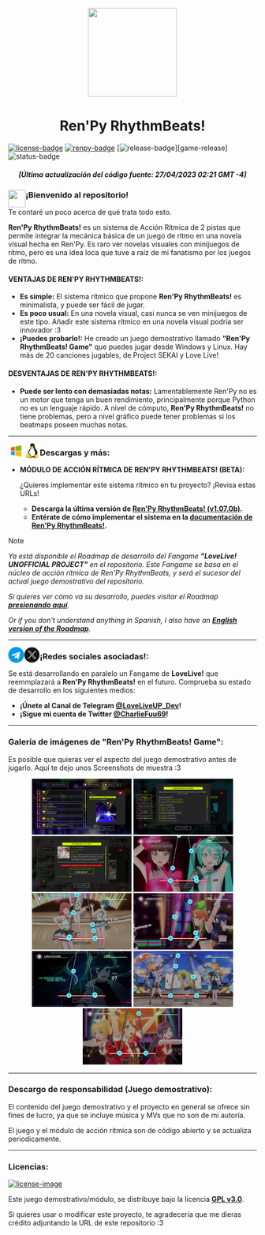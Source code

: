 <!-- Links de utilidad pública --->
[license]: https://www.gnu.org/licenses/gpl-3.0
[renpy]: https://renpy.org/
[module-release]: https://github.com/CharlieFuu69/RenPy_RhythmBeats/releases/tag/v1.07.1b_module
[rbs-documentation]: https://github.com/CharlieFuu69/RenPy_RhythmBeats/wiki
[rbs-game-faq]: https://github.com/CharlieFuu69/RenPy_RhythmBeats/wiki/FAQ
[llup-roadmap-esp]: https://github.com/CharlieFuu69/RenPy_RhythmBeats/blob/main/llup-roadmap-esp.md
[llup-roadmap-eng]: https://github.com/CharlieFuu69/RenPy_RhythmBeats/blob/main/llup-roadmap-eng.md

<!-- Badges del README --->
[renpy-badge]: https://img.shields.io/badge/Ren'Py-v7.4.11-red?style=for-the-badge&logo=python
[license-badge]: https://img.shields.io/badge/License-GPLv3-blue.svg?style=for-the-badge&logo=creativecommons
[license-image]: https://www.gnu.org/graphics/gplv3-with-text-136x68.png
[status-badge]: https://img.shields.io/badge/Status-Beta-000077?style=for-the-badge
[release-badge]: https://img.shields.io/github/v/release/CharlieFuu69/RenPy_RhythmBeats?style=for-the-badge&logo=github

<p align="center">
  <img width="180" height="180" src="https://user-images.githubusercontent.com/77955772/235035814-790e9d30-7aa3-41f5-b5ad-4b112cf89716.png">
</p>

<h1 align = "center"> Ren'Py RhythmBeats! </h1>

[![license-badge]][license] [![renpy-badge]][renpy] [![release-badge]][game-release] ![status-badge]

<h5 align = "center">
    <i>[Última actualización del código fuente: 27/04/2023 02:21 GMT -4]</i>
</h5>

<p>
  <img align="left" width="35" height="35" src="https://user-images.githubusercontent.com/77955772/195962734-6a3e86be-c5c5-475f-8980-815819b07dfa.png"/>
  <h3> ¡Bienvenido al repositorio! </h3>
</p>

Te contaré un poco acerca de qué trata todo esto.

**Ren'Py RhythmBeats!** es un sistema de Acción Rítmica de 2 pistas que permite integrar la mecánica básica de un juego de ritmo en una novela visual hecha en Ren'Py. Es raro ver novelas visuales con minijuegos de ritmo, pero es una idea loca que tuve a raíz de mi fanatismo por los juegos de ritmo.

#### VENTAJAS DE REN'PY RHYTHMBEATS!:

* **Es simple:** El sistema rítmico que propone **Ren'Py RhythmBeats!** es minimalista, y puede ser fácil de jugar.
* **Es poco usual:** En una novela visual, casi nunca se ven minijuegos de este tipo. Añadir este sistema rítmico en una novela visual podría ser innovador :3
* **¡Puedes probarlo!:** He creado un juego demostrativo llamado **"Ren'Py RhythmBeats! Game"** que puedes jugar desde Windows y Linux. Hay más de 20 canciones jugables, de Project SEKAI y Love Live!

#### DESVENTAJAS DE REN'PY RHYTHMBEATS!:

* **Puede ser lento con demasiadas notas:**
  Lamentablemente Ren'Py no es un motor que tenga un buen rendimiento, principalmente porque Python no es un lenguaje rápido. A nivel de cómputo, **Ren'Py RhythmBeats!** no tiene problemas, pero a nivel gráfico puede tener problemas si los beatmaps poseen muchas notas.

---

<p align="left">
  <img align="left" width="32" height="32" src="icons/windows.png"/>
  <img align="left" width="32" height="32" src="icons/linux.png"/>
  <h3> Descargas y más: </h3>
</p>

* **MÓDULO DE ACCIÓN RÍTMICA DE REN'PY RHYTHMBEATS! (BETA):**

  ¿Quieres implementar este sistema rítmico en tu proyecto? ¡Revisa estas URLs!
  
  * **Descarga la última versión de [Ren'Py RhythmBeats! (v1.07.0b)][module-release].**
  * **Entérate de cómo implementar el sistema en la [documentación de Ren'Py RhythmBeats!][rbs-documentation].**

>[!NOTE]
> _Ya está disponible el Roadmap de desarrollo del Fangame **"LoveLive! UNOFFICIAL PROJECT"** en el repositorio. Este Fangame se basa en el núcleo de acción rítmica de Ren'Py RhythmBeats, y será el sucesor del actual juego demostrativo del repositorio._
>
> _Si quieres ver cómo va su desarrollo, puedes visitar el Roadmap **[presionando aquí][llup-roadmap-esp]**._
>
> _Or if you don't understand anything in Spanish, I also have an **[English version of the Roadmap][llup-roadmap-eng]**._
  
---

<p align="left">
  <img align="left" width="32" height="32" src="icons/telegram.png"/>
  <img align="left" width="32" height="32" src="icons/twitter.png"/>
  <h3> ¡Redes sociales asociadas!: </h3>
</p>

Se está desarrollando en paralelo un Fangame de **LoveLive!** que reemmplazará a **Ren'Py RhythmBeats!** en el futuro. Comprueba su estado de desarrollo en los siguientes medios:

* **¡Únete al Canal de Telegram [@LoveLiveUP_Dev](https://t.me/LoveLiveUP_Dev)!**
* **¡Sigue mi cuenta de Twitter [@CharlieFuu69](https://twitter.com/CharlieFuu69)!**

---
### Galería de imágenes de "Ren'Py RhythmBeats! Game":

Es posible que quieras ver el aspecto del juego demostrativo antes de jugarlo. Aquí te dejo unos Screenshots de muestra :3

<p align="center">
  <img width="40%" height="40%" src="src/screenshots/Screenshot_0001.png"/>
  <img width="40%" height="40%" src="src/screenshots/Screenshot_0002.png"/>
  <br>
  <img width="40%" height="40%" src="src/screenshots/Screenshot_0003.png"/>
  <img width="40%" height="40%" src="src/screenshots/Screenshot_0004.png"/>
  <br>
  <img width="40%" height="40%" src="src/screenshots/Screenshot_0005.png"/>
  <img width="40%" height="40%" src="src/screenshots/Screenshot_0006.png"/>
  <br>
  <img width="40%" height="40%" src="src/screenshots/Screenshot_0007.png"/>
  <img width="40%" height="40%" src="src/screenshots/Screenshot_0008.png"/>
  <br>
  <img width="40%" height="40%" src="src/screenshots/Screenshot_0009.png"/>
  
</p>

---
### Descargo de responsabilidad (Juego demostrativo):

El contenido del juego demostrativo y el proyecto en general se ofrece sin fines de lucro, ya que se incluye música y MVs que no son de mi autoría.

El juego y el módulo de acción rítmica son de código abierto y se actualiza periodicamente.

---
### Licencias:
[![license-image]][license]

Este juego demostrativo/módulo, se distribuye bajo la licencia **[GPL v3.0](https://www.gnu.org/licenses/gpl-3.0)**.

Si quieres usar o modificar este proyecto, te agradecería que me dieras crédito adjuntando la URL de este repositorio :3

